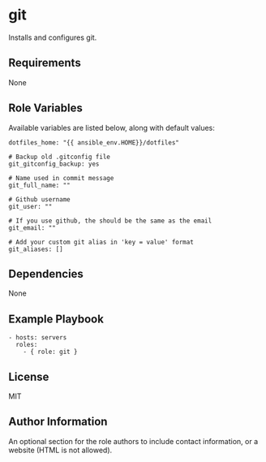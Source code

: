 git
===

Installs and configures git.

Requirements
------------

None

Role Variables
--------------

Available variables are listed below, along with default values:

    dotfiles_home: "{{ ansible_env.HOME}}/dotfiles"

    # Backup old .gitconfig file
    git_gitconfig_backup: yes

    # Name used in commit message
    git_full_name: ""

    # Github username
    git_user: ""

    # If you use github, the should be the same as the email
    git_email: ""

    # Add your custom git alias in 'key = value' format
    git_aliases: []

Dependencies
------------

None

Example Playbook
----------------

    - hosts: servers
      roles:
        - { role: git }

License
-------

MIT

Author Information
------------------

An optional section for the role authors to include contact information, or a website (HTML is not allowed).

